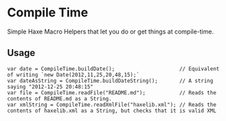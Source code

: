 Compile Time
============

Simple Haxe Macro Helpers that let you do or get things at compile-time. 

Usage
-----

	var date = CompileTime.buildDate();						// Equivalent of writing `new Date(2012,11,25,20,48,15);`
	var dateAsString = CompileTime.buildDateString();		// A string saying "2012-12-25 20:48:15"
	var file = CompileTime.readFile("README.md");			// Reads the contents of README.md as a String.
	var xmlString = CompileTime.readXmlFile("haxelib.xml");	// Reads the contents of haxelib.xml as a String, but checks that it is valid XML
